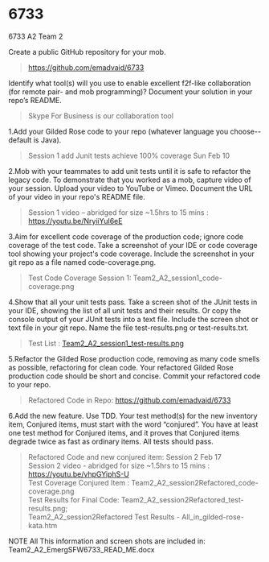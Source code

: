 # 6733
6733 A2 Team 2

  
Create a public GitHub repository for your mob.
                        
> https://github.com/emadvaid/6733



Identify what tool(s) will you use to enable excellent f2f-like collaboration (for remote pair- and mob programming)? 
Document your solution in your repo’s README.               
   > Skype For Business is our collaboration tool
                    
1.Add your Gilded Rose code to your repo (whatever language you choose--default is Java).           
   > Session 1 add Junit tests achieve 100% coverage Sun Feb 10

2.Mob with your teammates to add unit tests until it is safe to refactor the legacy code. To demonstrate that you worked as a mob, 
capture video of your session. Upload your video to YouTube or Vimeo. Document the URL of your video in your repo's README file.        
   > Session 1 video – abridged for size ~1.5hrs to 15 mins : https://youtu.be/NryiiYuI6eE

3.Aim for excellent code coverage of the production code; ignore code coverage of the test code. Take a screenshot of your IDE 
or code coverage tool showing your project's code coverage. Include the screenshot in your git repo as a file named code-coverage.png.       
   > Test  Code Coverage Session 1:   Team2_A2_session1_code-coverage.png
            
4.Show that all your unit tests pass. Take a screen shot of the JUnit tests in your IDE, showing the list of all unit tests and their results. 
Or copy the console output of your JUnit tests into a text file. Include the screen shot or text file in your git repo. Name the file test-results.png or test-results.txt.     
  >  Test List : <a href='https://raw.githubusercontent.com/magnumsferrari/swe_6733_assignment2/master/GildedRose-Refactoring-Kata/Team2_A2_session2Refactored_code-coverage.png'>Team2_A2_session1_test-results.png</a>
         
5.Refactor the Gilded Rose production code, removing as many code smells as possible, refactoring for clean code. Your refactored 
Gilded Rose production code should be short and concise. Commit your refactored code to your repo.     
  > Refactored Code in Repo:       https://github.com/emadvaid/6733

6.Add the new feature. Use TDD. Your test method(s) for the new inventory item, Conjured items, must start with the word “conjured”. You 
have at least one test method for Conjured items, and it proves that Conjured items degrade twice as fast as ordinary items. All tests should pass.            
  > Refactored Code and new conjured item:   Session 2  Feb 17          
  > Session 2 video  - abridged for size ~1.5hrs to 15 mins : https://youtu.be/vhpGYiphS-U           
  > Test Coverage Conjured Item : Team2_A2_session2Refactored_code-coverage.png           
  > Test Results for Final Code: Team2_A2_session2Refactored_test-results.png;                                       
  > Team2_A2_session2Refactored Test Results - All_in_gilded-rose-kata.htm
                                             
 NOTE All This information and screen shots are included in: Team2_A2_EmergSFW6733_READ_ME.docx
            

